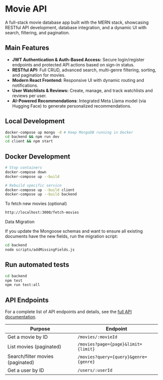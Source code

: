 # Movie API

A full-stack movie database app built with the MERN stack, showcasing RESTful API development, database integration, and a dynamic UI with search, filtering, and pagination.

## Main Features

- **JWT Authentication & Auth-Based Access:** Secure login/register endpoints and protected API actions based on sign-in status.
- **RESTful API:** Full CRUD, advanced search, multi-genre filtering, sorting, and pagination for movies.
- **Modern React Frontend:** Responsive UI with dynamic routing and notifications.
- **User Watchlists & Reviews:** Create, manage, and track watchlists and reviews per user.
- **AI-Powered Recommendations**: Integrated Meta Llama model (via Hugging Face) to generate personalized recommendations.

## Local Development

```bash
docker-compose up mongo -d # Keep MongoDB running in Docker
cd backend && npm run dev
cd client && npm start
```

## Docker Development

```bash
# Stop containers
docker-compose down
docker-compose up --build

# Rebuild specific service
docker-compose up --build client
docker-compose up --build backend
```

To fetch new movies (optional)

```bash
http://localhost:3000/fetch-movies
```

Data Migration

If you update the Mongoose schemas and want to ensure all existing documents have the new fields, run the migration script:

```bash
cd backend
node scripts/addMissingFields.js
```

## Run automated tests

```bash
cd backend
npm test
npm run test:all

```

## API Endpoints

For a complete list of API endpoints and details, see the [full API documentation](API.md).

| Purpose                          | Endpoint                              |
| -------------------------------- | ------------------------------------- |
| Get a movie by ID                | `/movies/:movieId`                    |
| List movies (paginated)          | `/movies?page={page}&limit={limit}`   |
| Search/filter movies (paginated) | `/movies?query={query}&genre={genre}` |
| Get a user by ID                 | `/users/:userId`                      |
